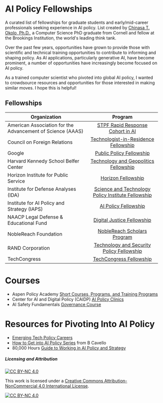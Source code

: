 # AI Policy Fellowships
A curated list of fellowships for graduate students and early/mid-career professionals seeking experience in AI policy. List created by [Chinasa T. Okolo, Ph.D.](http://www.chinasatokolo.com), a Computer Science PhD graduate from Cornell and fellow at the Brookings Institution, the world's leading think tank. 

Over the past few years, opportunities have grown to provide those with scientific and technical training opportunities to contribute to informing and shaping policy. As AI applications, particularly generative AI, have become prominent, a number of opportunities have increasingly become focused on AI policy. 

As a trained computer scientist who pivoted into global AI policy, I wanted to crowdsource resources and opportunities for those interested in making similar moves. I hope this is helpful!

## Fellowships 
| Organization          | Program      |
| ------------- |:-------------:|
| American Association for the Advancement of Science (AAAS) | [STPF Rapid Response Cohort in AI](https://www.aaas.org/ai-stpf-cohort) |
| Council on Foreign Relations | [Technologist-in-Residence Fellowship](https://www.cfr.org/fellowships/technologist-residence) |
| Google | [Public Policy Fellowship](https://www.google.com/policyfellowship/) |
| Harvard Kennedy School Belfer Center | [Technology and Geopolitics Fellowship](https://www.belfercenter.org/fellowship/technology-and-geopolitics) |
| Horizon Institute for Public Service | [Horizon Fellowship](https://horizonpublicservice.org/programs/become-a-fellow/) |
| Institute for Defense Analyses (IDA) | [Science and Technology Policy Institute Fellowship](https://www.ida.org/en/careers/students-and-recent-graduates/internships-and-fellowships/science-policy-fellowship) |
| Institute for AI Policy and Strategy (IAPS) | [AI Policy Fellowship](https://www.iaps.ai/fellowship)|
| NAACP Legal Defense & Educational Fund | [Digital Justice Fellowship](https://www.naacpldf.org/about-us/fellowships-internships/digital-justice-fellow/) |
| NobleReach Foundation | [NobleReach Scholars Program](https://noblereachfoundation.org/talent-opportunities/scholars-program/) |
| RAND Corporation | [Technology and Security Policy Fellowship](https://www.rand.org/global-and-emerging-risks/centers/technology-and-security-policy/fellows.html) |
| TechCongress | [TechCongress Fellowship](https://www.techcongress.io/) |


# Courses
*  Aspen Policy Academy [Short Courses, Programs, and Training Programs](https://aspenpolicyacademy.org/programs/)
* Center for AI and Digital Policy (CAIDP) [AI Policy Clinics](https://www.caidp.org/global-academic-network/ai-policy-clinic/)
* AI Safety Fundamentals [Governance Course](https://course.aisafetyfundamentals.com/governance)


# Resources for Pivoting Into AI Policy

* [Emerging Tech Policy Careers](https://emergingtechpolicy.org/pathways/policy-fellowships/)
* [How to Get into AI Policy Series](https://posts.bcavello.com/how-to-get-into-ai-policy-part-1/) from B Cavello
* 80,000 Hours [Guide to Working in AI Policy and Strategy](https://80000hours.org/articles/ai-policy-guide/)


##### Licensing and Attribution
[![CC BY-NC 4.0][cc-by-nc-shield]][cc-by-nc]

This work is licensed under a
[Creative Commons Attribution-NonCommercial 4.0 International License][cc-by-nc].

[![CC BY-NC 4.0][cc-by-nc-image]][cc-by-nc]

[cc-by-nc]: https://creativecommons.org/licenses/by-nc/4.0/
[cc-by-nc-image]: https://licensebuttons.net/l/by-nc/4.0/88x31.png
[cc-by-nc-shield]: https://img.shields.io/badge/License-CC%20BY--NC%204.0-lightgrey.svg

